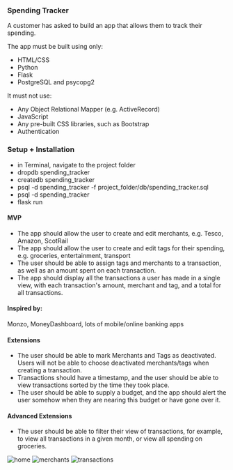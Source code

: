 ### Spending Tracker

A customer has asked to build an app that allows them to track their spending.

The app must be built using only:

- HTML/CSS
- Python
- Flask
- PostgreSQL and psycopg2

It must not use:

- Any Object Relational Mapper (e.g. ActiveRecord)
- JavaScript
- Any pre-built CSS libraries, such as Bootstrap
- Authentication

### Setup + Installation

 - in Terminal, navigate to the project folder
 - dropdb spending_tracker
 - createdb spending_tracker
 - psql -d spending_tracker -f project_folder/db/spending_tracker.sql
 - psql -d spending_tracker
 - flask run

#### MVP

* The app should allow the user to create and edit merchants, e.g. Tesco, Amazon, ScotRail
* The app should allow the user to create and edit tags for their spending, e.g. groceries, entertainment, transport
* The user should be able to assign tags and merchants to a transaction, as well as an amount spent on each transaction.
* The app should display all the transactions a user has made in a single view, with each transaction's amount, merchant and tag, and a total for all transactions.

#### Inspired by:

Monzo, MoneyDashboard, lots of mobile/online banking apps

#### Extensions

* The user should be able to mark Merchants and Tags as deactivated. Users will not be able to choose deactivated merchants/tags when creating a transaction. 
* Transactions should have a timestamp, and the user should be able to view transactions sorted by the time they took place.
* The user should be able to supply a budget, and the app should alert the user somehow when they are nearing this budget or have gone over it.

#### Advanced  Extensions

* The user should be able to filter their view of transactions, for example, to view all transactions in a given month, or view all spending on groceries.

![home](https://github.com/OleksiiK93/spending_tracker_project/assets/110308047/e6820a04-9b19-4e84-83b4-ad35b697a52c)
![merchants](https://github.com/OleksiiK93/spending_tracker_project/assets/110308047/2b3a4654-35cc-4190-ba27-f99df109bb72)
![transactions](https://github.com/OleksiiK93/spending_tracker_project/assets/110308047/1f448122-118a-4ca5-99be-c7a850bcdc26)

